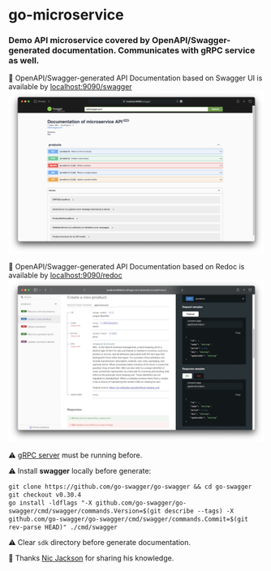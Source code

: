 # go-microservice

### Demo API microservice covered by OpenAPI/Swagger-generated documentation. Communicates with gRPC service as well.

📌 OpenAPI/Swagger-generated API Documentation based on Swagger UI is available by [localhost:9090/swagger](http://localhost:9090/swagger)
![OpenAPI/Swagger-generated API Documentation based on Swagger UI](public/swagger_ui.png)

📌 OpenAPI/Swagger-generated API Documentation based on Redoc is available by [localhost:9090/redoc](http://localhost:9090/redoc)
![OpenAPI/Swagger-generated API Documentation based on Redoc UI](public/redoc_ui.png)

⚠️ [gRPC server](https://github.com/oleksiivelychko/go-grpc-service) must be running before.

⚠️ Install **swagger** locally before generate:
```
git clone https://github.com/go-swagger/go-swagger && cd go-swagger
git checkout v0.30.4
go install -ldflags "-X github.com/go-swagger/go-swagger/cmd/swagger/commands.Version=$(git describe --tags) -X github.com/go-swagger/go-swagger/cmd/swagger/commands.Commit=$(git rev-parse HEAD)" ./cmd/swagger
```

⚠️ Clear `sdk` directory before generate documentation.

🎥 Thanks [Nic Jackson](https://www.youtube.com/c/NicJackson) for sharing his knowledge.
